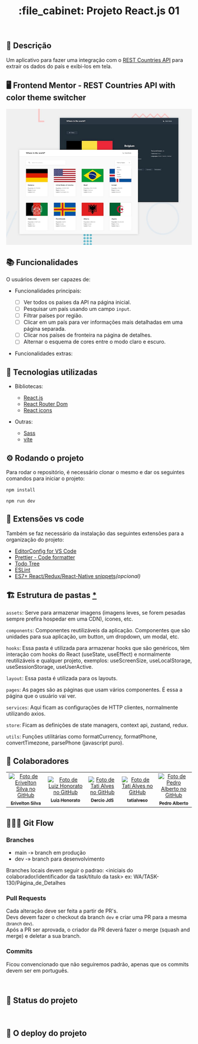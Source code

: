 <h1 align="center">:file_cabinet: Projeto React.js 01</h1>
<br>

## :memo: Descrição

Um aplicativo para fazer uma integração com o [REST Countries API](https://restcountries.com) para extrair os dados do país e exibi-los em tela.

## :desktop_computer: Frontend Mentor - REST Countries API with color theme switcher

![Pré-visualização de design para a API de países REST com desafio de codificação do alternador de tema de cores](./design/desktop-preview.jpg)

## :books: Funcionalidades

O usuários devem ser capazes de:

-   Funcionalidades principais:

    -   [ ] Ver todos os países da API na página inicial.
    -   [ ] Pesquisar um país usando um campo `input`.
    -   [ ] Filtrar países por região.
    -   [ ] Clicar em um país para ver informações mais detalhadas em uma página separada.
    -   [ ] Clicar nos países de fronteira na página de detalhes.
    -   [ ] Alternar o esquema de cores entre o modo claro e escuro.

-   Funcionalidades extras:
    <br>

<!--
## :soon: Implementação futura

-   O que será implementado na próxima sprint?
-->

## :wrench: Tecnologias utilizadas

-   Bibliotecas:

    -   [React.js](https://react.dev/learn "documentação do react.js")
    -   [React Router Dom](https://reactrouter.com/en/main "documentação do react router dom")
    -   [React icons](https://react-icons.github.io/react-icons/ "documentação do react icons")

-   Outras:

    -   [Sass](https://sass-lang.com/documentation/ "documentação do sass")
    -   [vite](https://vitejs.dev/guide/ "documentação do vite")

## :gear: Rodando o projeto

Para rodar o repositório, é necessário clonar o mesmo e dar os seguintes comandos para iniciar o projeto:

```
npm install
```

```
npm run dev
```

## :paperclip: Extensões vs code

Também se faz necessário da instalação das seguintes extensões para a organização do projeto:

-   [EditorConfig for VS Code](https://marketplace.visualstudio.com/items?itemName=EditorConfig.EditorConfig)
-   [Prettier - Code formatter](https://marketplace.visualstudio.com/items?itemName=esbenp.prettier-vscode)
-   [Todo Tree](https://marketplace.visualstudio.com/items?itemName=Gruntfuggly.todo-tree)
-   [ESLint](https://marketplace.visualstudio.com/items?itemName=dbaeumer.vscode-eslint)
-   [ES7+ React/Redux/React-Native snippets](https://marketplace.visualstudio.com/items?itemName=dsznajder.es7-react-js-snippets)_(opcional)_

## :building_construction: Estrutura de pastas [\*](https://github.com/joaobibiano/react-js-project-structure-lesson/blob/main/README.md)

`assets`: Serve para armazenar imagens (imagens leves, se forem pesadas sempre prefira hospedar em uma CDN), ícones, etc.

`components`: Componentes reutilizáveis da aplicação. Componentes que são unidades para sua aplicação, um button, um dropdown, um modal, etc.

`hooks`: Essa pasta é utilizada para armazenar hooks que são genéricos, têm interação com hooks do React (useState, useEffect) e normalmente reutilizáveis e qualquer projeto, exemplos: useScreenSize, useLocalStorage, useSessionStorage, useUserActive.

`layout`: Essa pasta é utilizada para os layouts.

`pages`: As pages são as páginas que usam vários componentes. É essa a página que o usuário vai ver.

`services`: Aqui ficam as configurações de HTTP clientes, normalmente utilizando axios.

`store`: Ficam as definições de state managers, context api, zustand, redux.

`utils`: Funções utilitárias como formatCurrency, formatPhone, convertTimezone, parsePhone (javascript puro).

## :handshake: Colaboradores

<!-- use o https://docs.github.com/rest/users/(seuNome) para encontrar a imagem do seu avatar no github -->
<table>
  <tr>
    <td align="center">
      <a href="https://github.com/eriveltondasilva">
        <img src="https://avatars.githubusercontent.com/u/108964822?v=4" width="100px;" alt="Foto de Erivelton Silva no GitHub"/><br>
        <sub>
          <b>Erivelton Silva</b>
        </sub>
      </a>
    </td>
    <td align="center">
      <a href="http://github.com/Luiz-Honorato">
        <img src="https://avatars.githubusercontent.com/u/105612296?v=4" width="100px;" alt="Foto de Luiz Honorato no GitHub"/><br>
        <sub>
          <b>Luiz Honorato</b>
        </sub>
      </a>
    </td>
    <td align="center">
      <a href="http://github.com/derciojds">
        <img src="https://avatars.githubusercontent.com/u/37440439?v=4" width="100px;" alt="Foto de Tati Alves no GitHub"/><br>
        <sub>
          <b>Dercio JdS</b>
        </sub>
      </a>
    </td>
    <td align="center">
      <a href="">
        <img src="https://avatars.githubusercontent.com/u/56259137?v=4" width="100px;" alt="Foto de Tati Alves no GitHub"/><br>
        <sub>
          <b>tatialveso</b>
        </sub>
      </a>
    </td>
    <td align="center">
      <a href="http://github.com/Edlavio">
        <img src="https://github.com/Edlavio.png" width="100px;" alt="Foto de Pedro Alberto no GitHub"/><br>
        <sub>
          <b>Pedro Alberto</b>
        </sub>
      </a>
    </td>
  </tr>
</table>

## 👨🏽‍💻 Git Flow

### Branches
- main -» branch em produção
- dev -» branch para desenvolvimento

Branches locais devem seguir o padrao: <iniciais do colaborador/identificador da task/titulo da task> ex: WA/TASK-130/Página_de_Detalhes

### Pull Requests
Cada alteração deve ser feita a partir de PR's. <br>
Devs devem fazer o checkout da branch `dev` e criar uma PR para a mesma <small>(branch dev)</small>. <br> 
Após a PR ser aprovada, o criador da PR deverá fazer o merge (squash and merge) e deletar a sua branch.

### Commits
Ficou convencionado que não seguiremos padrão, apenas que os commits devem ser em português.


<br>

## :dart: Status do projeto

<br>

## :rocket: O deploy do projeto

<br>
